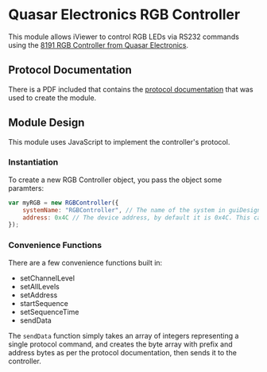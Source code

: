 # Quasar Electronics RGB Controller
This module allows iViewer to control RGB LEDs via RS232 commands using the [8191 RGB Controller from Quasar Electronics](http://www.quasarelectronics.co.uk/8191-3-channel-high-current-rgb-led-controller-serial-rs232-ttl.htm).

## Protocol Documentation
There is a PDF included that contains the [protocol documentation](RGBController8191/blob/master/8191_Protocol.pdf) that was used to create the module.

## Module Design
This module uses JavaScript to implement the controller's protocol.

### Instantiation
To create a new RGB Controller object, you pass the object some paramters:

```javascript
var myRGB = new RGBController({
	systemName: "RGBController", // The name of the system in guiDesigner where commands will be sent to
	address: 0x4C // The device address, by default it is 0x4C. This can later be changed using the setAddress convenience function
});
```

### Convenience Functions
There are a few convenience functions built in:

* setChannelLevel
* setAllLevels
* setAddress
* startSequence
* setSequenceTime
* sendData

The `sendData` function simply takes an array of integers representing a single protocol command, and creates the byte array with prefix and address bytes as per the protocol documentation, then sends it to the controller.